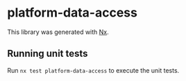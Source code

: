 # platform-data-access

This library was generated with [Nx](https://nx.dev).

## Running unit tests

Run `nx test platform-data-access` to execute the unit tests.
